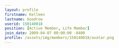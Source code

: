 ```yaml
---
layout: profile
firstname: Kelleen
lastname: Goodrow
userid: 150140018
position: [Active Member, Life Member]
join_date: 2009-04-07 00:00:00 -0400
profile: /assets/img/members/150140018/avatar.png
---
```

